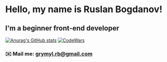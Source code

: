 # Hello, my name is Ruslan Bogdanov!

## I'm a beginner front-end developer

[![Anurag's GitHub stats](https://github-readme-stats.vercel.app/api?username=XXXmez&theme=dark)](https://github.com/anuraghazra/github-readme-stats)
[![CodeWars](https://www.codewars.com/users/xxxmez/badges/large)](https://www.codewars.com/users/xxxmez)

<!-- ## 💼 Portfolio in developing  -->
<!-- ## 📋 CV in developing -->

<!-- ### Main Skills and Technologies
![HTML]
![CSS]
![JS]
![ReactJS]
![GitHub] -->

### ✉️ Mail me: grymyl.rb@gmail.com

<!--
**XXXmez/XXXmez** is a ✨ _special_ ✨ repository because its `README.md` (this file) appears on your GitHub profile.

Here are some ideas to get you started:

- 🔭 I’m currently working on ...
- 🌱 I’m currently learning ...
- 👯 I’m looking to collaborate on ...
- 🤔 I’m looking for help with ...
- 💬 Ask me about ...
- 📫 How to reach me: ...
- 😄 Pronouns: ...
- ⚡ Fun fact: ...
-->
